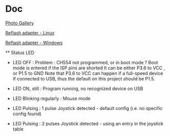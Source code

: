 # Doc

[Photo Gallery](https://github.com/jjmz/Atari-Quadrature-USB-Mouse-Adapter/blob/v2-platformio/doc/gallery.md)

[Reflash adapter - Linux](https://github.com/jjmz/Atari-Quadrature-USB-Mouse-Adapter/blob/v2-platformio/doc/ISP-Prog2.md)

[Reflash adapter - Windows](https://github.com/jjmz/Atari-Quadrature-USB-Mouse-Adapter/blob/v2-platformio/doc/ISP-Prog.md)

** Status LED

- LED OFF :
	Problem : CH554 not programmed, or in boot mode ?
	Boot mode is entered if the ISP pins are shorted
	It can be either P3.6 to VCC , or P1.5 to GND
	Note that P3.6 to VCC can happen if a full-speed device if connected to USB, thus the default on this project should be P1.5.

- LED ON, still :
	Program running, no recognized device on USB

- LED Blinking regularly :
	Mouse mode

- LED Pulsing : 1 pulse
	Joystick detected - default config (i.e. no specific config found)

- LED Pulsing : 2 pulses
	Joystick detected - using an entry in the joystick table


